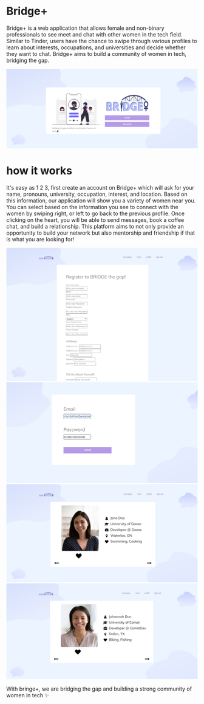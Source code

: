 # Bridge+

Bridge+ is a web application that allows female and non-binary professionals to see meet and chat with other women in the tech field. Similar to Tinder, users have the chance to swipe through various profiles to learn about interests, occupations, and universities and decide whether they want to chat. Bridge+ aims to build a community of women in tech, bridging the gap.

![bridge](https://github.com/mary1afshar/bridge/blob/main/readme_images/indexx.png)

# how it works

It's easy as 1 2 3, first create an account on Bridge+ which will ask for your name, pronouns, university, occupation, interest, and location. Based on this information, our application will show you a variety of women near you. You can select based on the information you see to connect with the women by swiping right, or left to go back to the previous profile. Once clicking on the heart, you will be able to send messages, book a coffee chat, and build a relationship. This platform aims to not only provide an opportunity to build your network but also mentorship and friendship if that is what you are looking for!

![bridge](https://github.com/mary1afshar/bridge/blob/main/readme_images/register.png)
![bridge](https://github.com/mary1afshar/bridge/blob/main/readme_images/login.PNG)
![bridge](https://github.com/mary1afshar/bridge/blob/main/readme_images/meet.png)
![bridge](https://github.com/mary1afshar/bridge/blob/main/readme_images/meet2.PNG)


With bringe+, we are bridging the gap and building a strong community of women in tech ✨


